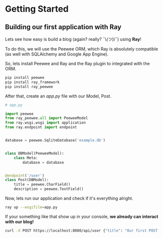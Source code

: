 # Getting Started


## Building our first application with Ray

Lets see how easy is build a blog (again? really? ¯\\_(ツ)_/¯) using **Ray**!

To do this, we will use the Peewee ORM, which Ray is absolutely compatible (as well with SQLAlchemy and Google App Engine).

So, lets install Peewee and Ray and the Ray plugin to integrated with the ORM.


```bash
pip install peewee
pip install ray_framework
pip install ray_peewee
```

After that, create an *app.py* file with our Model, Post.

```python
# app.py

import peewee
from ray_peewee.all import PeeweeModel
from ray.wsgi.wsgi import application
from ray.endpoint import endpoint


database = peewee.SqliteDatabase('example.db')


class DBModel(PeeweeModel):
    class Meta:
        database = database


@endpoint('/user')
class Post(DBModel):
    title = peewee.CharField()
    description = peewee.TextField()

```

Now, lets run our application and check if it's everything alright.

```bash
ray up --wsgifile=app.py
```

If your something like that show up in your console, **we already can interact with our blog!**

```bash
curl -X POST https://localhost:8080/api/user {"title": "Our first POST!", "description": "YEY!"}
```
